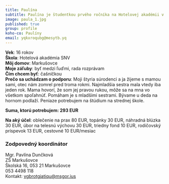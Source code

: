 ```yaml
---
title: Paulína
subtitle: Paulína je študentkou prvého ročníka na Hotelovej akadémii v Spišskej Novej Vsi.  
image: paula_1.jpg
published: true
group: profile
koho-co: Paulíny
email: yqkxroqubg@mesytb.yq
---
```

**Vek**: 16 rokov  
**Škola**: Hotelová akadémia SNV  
**Môj domov**: Markušovce  
**Moje záľuby**:  byť medzi ľuďmi, rada rozprávam           
**Čím chcem byť**: čašníčkou           
**Prečo sa uchádzam o podporu**: Moji štyria súrodenci a ja žijeme s mamou sami, otec nám zomrel pred troma rokmi. Najmladšia sestra mala vtedy iba jeden rok. Mama hovorí, že som jej pravou rukou, môže sa na mna vo všetkom spoľahnúť. Pomáham je s mladšími sestrami. Bývame u deda na hornom podlaží. Peniaze potrebujem na štúdium na strednej škole.


**Suma, ktorú potrebujem: 293 EUR** 

**Na aký účel**: oblečenie na prax 80 EUR, topánky 30 EUR, náhradná blúzka 30 EUR, úbor na telesnú výchovu 30 EUR, triedny fond 10 EUR, rodičovský príspevok  13 EUR, cestovné 10 EUR/mesiac

### Zodpovedný koordinátor

Mgr. Pavlína Dunčková          
ZŠ Markušovce           
Školská 16, 053 21 Markušovce            
053 4498 118        
Kontakt: <vgbrotgjatiqu@msgor.ius>    
